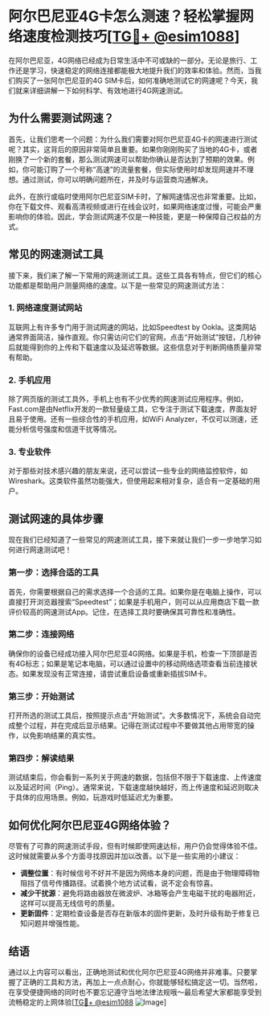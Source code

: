 # 阿尔巴尼亚4G卡怎么测速？轻松掌握网络速度检测技巧[[TG💪+ @esim1088](https://t.me/s/esim1088)]

在阿尔巴尼亚，4G网络已经成为日常生活中不可或缺的一部分。无论是旅行、工作还是学习，快速稳定的网络连接都能极大地提升我们的效率和体验。然而，当我们购买了一张阿尔巴尼亚的4G SIM卡后，如何准确地测试它的网速呢？今天，我们就来详细讲解一下如何科学、有效地进行4G网速测试。

## 为什么需要测试网速？

首先，让我们思考一个问题：为什么我们需要对阿尔巴尼亚4G卡的网速进行测试呢？其实，这背后的原因非常简单且重要。如果你刚刚购买了当地的4G卡，或者刚换了一个新的套餐，那么测试网速可以帮助你确认是否达到了预期的效果。例如，你可能订购了一个号称“高速”的流量套餐，但实际使用时却发现网速并不理想。通过测试，你可以明确问题所在，并及时与运营商沟通解决。

此外，在旅行或临时使用阿尔巴尼亚SIM卡时，了解网速情况也非常重要。比如，你在下载文件、观看高清视频或进行在线会议时，如果网络速度过慢，可能会严重影响你的体验。因此，学会测试网速不仅是一种技能，更是一种保障自己权益的方式。

## 常见的网速测试工具

接下来，我们来了解一下常用的网速测试工具。这些工具各有特点，但它们的核心功能都是帮助用户测量网络的速度。以下是一些常见的网速测试方法：

### 1. 网络速度测试网站

互联网上有许多专门用于测试网速的网站，比如Speedtest by Ookla。这类网站通常界面简洁，操作直观。你只需访问它们的官网，点击“开始测试”按钮，几秒钟后就能得到你的上传和下载速度以及延迟等数据。这些信息对于判断网络质量非常有帮助。

### 2. 手机应用

除了网页版的测试工具外，手机上也有不少优秀的网速测试应用程序。例如，Fast.com是由Netflix开发的一款轻量级工具，它专注于测试下载速度，界面友好且易于使用。还有一些综合性的手机应用，如WiFi Analyzer，不仅可以测速，还能分析信号强度和信道干扰等情况。

### 3. 专业软件

对于那些对技术感兴趣的朋友来说，还可以尝试一些专业的网络监控软件，如Wireshark。这类软件虽然功能强大，但使用起来相对复杂，适合有一定基础的用户。

## 测试网速的具体步骤

现在我们已经知道了一些常见的网速测试工具，接下来就让我们一步一步地学习如何进行网速测试吧！

### 第一步：选择合适的工具

首先，你需要根据自己的需求选择一个合适的工具。如果你是在电脑上操作，可以直接打开浏览器搜索“Speedtest”；如果是手机用户，则可以从应用商店下载一款评价较高的网速测试App。记住，在选择工具时要确保其可靠性和准确性。

### 第二步：连接网络

确保你的设备已经成功接入阿尔巴尼亚4G网络。如果是手机，检查一下顶部是否有4G标志；如果是笔记本电脑，可以通过设置中的移动网络选项查看当前连接状态。如果发现没有正常连接，请尝试重启设备或重新插拔SIM卡。

### 第三步：开始测试

打开所选的测试工具后，按照提示点击“开始测试”。大多数情况下，系统会自动完成整个过程，并在完成后显示结果。记得在测试过程中不要做其他占用带宽的操作，以免影响结果的真实性。

### 第四步：解读结果

测试结束后，你会看到一系列关于网速的数据，包括但不限于下载速度、上传速度以及延迟时间（Ping）。通常来说，下载速度越快越好，而上传速度和延迟则取决于具体的应用场景。例如，玩游戏时低延迟尤为重要。

## 如何优化阿尔巴尼亚4G网络体验？

尽管有了可靠的网速测试手段，但有时候即使网速达标，用户仍会觉得体验不佳。这时候就需要从多个方面寻找原因并加以改善。以下是一些实用的小建议：

- **调整位置**：有时候信号不好并不是因为网络本身的问题，而是由于物理障碍物阻挡了信号传播路径。试着换个地方试试看，说不定会有惊喜。
- **减少干扰源**：避免将路由器放在微波炉、冰箱等会产生电磁干扰的电器附近，这样可以提高无线信号的质量。
- **更新固件**：定期检查设备是否存在新版本的固件更新，及时升级有助于修复已知问题并增强性能。

## 结语

通过以上内容可以看出，正确地测试和优化阿尔巴尼亚4G网络并非难事。只要掌握了正确的工具和方法，再加上一点点耐心，你就能够轻松搞定这一切。当然啦，在享受便捷网络的同时也不要忘记遵守当地法律法规哦～最后希望大家都能享受到流畅稳定的上网体验[[TG💪+ @esim1088](https://t.me/s/esim1088) ![Image](https://i.postimg.cc/4NQfJmqS/Snipaste-2025-05-13-00-14-12.png)]